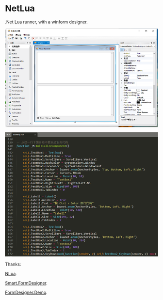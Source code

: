 # NetLua
.Net Lua runner, with a winform designer.


![designer](https://github.com/dongnanyanhai/NetLua/blob/main/NetLuaDesigner/1.png)

![code](https://github.com/dongnanyanhai/NetLua/blob/main/NetLuaDesigner/2.png)

Thanks:

[NLua](https://github.com/NLua/NLua).

[Smart.FormDesigner](https://github.com/SmallAnts/FormDesigner).

[FormDesigner.Demo](https://github.com/SmallAnts/FormDesigner.Demo).